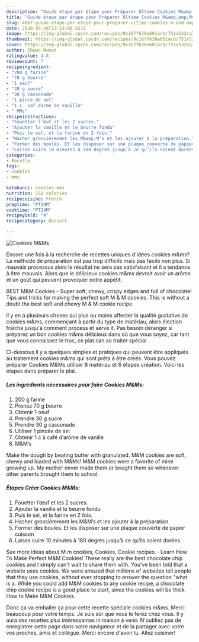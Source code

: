 ```yaml
---
description: "Guide étape par étape pour Préparer Ultime Cookies M&amp;amp;Ms"
title: "Guide étape par étape pour Préparer Ultime Cookies M&amp;amp;Ms"
slug: 4067-guide-etape-par-etape-pour-preparer-ultime-cookies-m-and-amp-ms
date: 2020-05-26T13:13:00.551Z
image: https://img-global.cpcdn.com/recipes/9c167f630a601acb/751x532cq70/cookies-mms-photo-principale-de-la-recette.jpg
thumbnail: https://img-global.cpcdn.com/recipes/9c167f630a601acb/751x532cq70/cookies-mms-photo-principale-de-la-recette.jpg
cover: https://img-global.cpcdn.com/recipes/9c167f630a601acb/751x532cq70/cookies-mms-photo-principale-de-la-recette.jpg
author: Shawn Munoz
ratingvalue: 4.8
reviewcount: 7
recipeingredient:
- "200 g farine"
- "70 g beurre"
- "1 oeuf"
- "30 g sucre"
- "30 g cassonade"
- "1 pince de sel"
- "1 c  caf darme de vanille"
- " MMs"
recipeinstructions:
- "Fouetter l’œuf et les 2 sucres."
- "Ajouter la vanille et le beurre fondu"
- "Puis le sel, et la farine en 2 fois."
- "Hacher grossièrement les M&amp;M’s et les ajouter à la préparation."
- "Former des boules. Et les disposer sur une plaque couverte de papier cuisson"
- "Laisse cuire 10 minutes à 180 degrés jusqu’à ce qu’ils soient dorées"
categories:
- Recette
tags:
- cookies
- mms

katakunci: cookies mms 
nutrition: 158 calories
recipecuisine: French
preptime: "PT19M"
cooktime: "PT34M"
recipeyield: "4"
recipecategory: Dessert

---
```



![Cookies M&amp;Ms](https://img-global.cpcdn.com/recipes/9c167f630a601acb/751x532cq70/cookies-mms-photo-principale-de-la-recette.jpg)

Encore une fois à la recherche de recettes uniques d'idées cookies m&amp;ms? La méthode de préparation est pas trop difficile mais pas facile non plus. Si mauvais processus alors le résultat ne sera pas satisfaisant et il a tendance à être mauvais. Alors que le délicieux cookies m&amp;ms devrait avoir un arôme et un goût qui peuvent provoquer notre appétit.

BEST M&amp;M Cookies - Super soft, chewy, crispy edges and full of chocolate! Tips and tricks for making the perfect soft M &amp; M cookies. This is without a doubt the best soft and chewy M &amp; M cookie recipe.

Il y en a plusieurs choses qui plus ou moins affecter la qualité gustative de cookies m&amp;ms, commençant à partir du type de matériau, alors élection fraîche jusqu'à comment process et serve it. Pas besoin déranger si préparez un bon cookies m&amp;ms délicieux dans où que vous soyez, car tant que vous connaissez le truc, ce plat can so traiter spécial.


Ci-dessous il y a quelques simples et pratiques qui peuvent être appliqués au traitement cookies m&amp;ms qui sont prêts à être créés. Vous pouvez préparer Cookies M&amp;Ms utiliser 8 matériau et 6 étapes création. Voici les étapes dans préparer le plat.

<!--inarticleads1-->

##### Les ingrédients nécessaires pour faire Cookies M&amp;Ms:

1.  200 g farine
1. Prenez 70 g beurre
1. Obtenir 1 oeuf
1. Prendre 30 g sucre
1. Prendre 30 g cassonade
1. Utiliser 1 pincée de sel
1. Obtenir 1 c à café d’arôme de vanille
1.   M&amp;M’s


Make the dough by beating butter with granulated. M&amp;M cookies are soft, chewy and loaded with M&amp;Ms! M&amp;M cookies were a favorite of mine growing up. My mother never made them or bought them so whenever other parents brought them to school. 

<!--inarticleads2-->

##### Étapes Créer Cookies M&amp;Ms:

1. Fouetter l’œuf et les 2 sucres.
1. Ajouter la vanille et le beurre fondu
1. Puis le sel, et la farine en 2 fois.
1. Hacher grossièrement les M&amp;M’s et les ajouter à la préparation.
1. Former des boules. Et les disposer sur une plaque couverte de papier cuisson
1. Laisse cuire 10 minutes à 180 degrés jusqu’à ce qu’ils soient dorées


See more ideas about M m cookies, Cookies, Cookie recipes. · Learn How To Make Perfect M&amp;M Cookies! These really are the best chocolate chip cookies and I simply can&#39;t wait to share them with. You&#39;ve been told that a website uses cookies. We were amazed that millions of websites tell people that they use cookies, without ever stopping to answer the question &#34;what is a. While you could add M&amp;M cookies to any cookie recipe, a chocolate chip cookie recipe is a good place to start, since the cookies will be thick How to Make M&amp;M Cookies. 


Donc ça va emballer ça pour cette recette spéciale cookies m&amp;ms. Merci beaucoup pour votre temps. Je suis sûr que vous le ferez chez vous. Il y aura des recettes plus  intéressantes in maison à venir. N'oubliez pas de enregistrer cette page dans votre navigateur et de la partager avec votre vos proches, amis et collègue. Merci encore d'avoir lu. Allez cuisiner!
